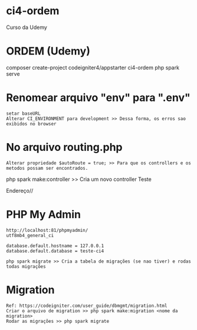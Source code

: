 # ci4-ordem
Curso da Udemy 

# ORDEM (Udemy)

composer create-project codeigniter4/appstarter ci4-ordem
php spark serve

# Renomear arquivo "env" para ".env"
	setar baseURL
	Alterar CI_ENVIRONMENT para development >> Dessa forma, os erros sao exibidos no browser
	
# No arquivo routing.php
	Alterar propriedade $autoRoute = true; >> Para que os controllers e os metodos possam ser encontrados.

php spark make:controller  >> Cria um novo controller
    Teste

Endereço/<Controller>/<metodo>

# PHP My Admin
	http://localhost:81/phpmyadmin/
	utf8mb4_general_ci

	database.default.hostname = 127.0.0.1
	database.default.database = teste-ci4

	php spark migrate >> Cria a tabela de migrações (se nao tiver) e rodas todas migrações
	
# Migration
	Ref: https://codeigniter.com/user_guide/dbmgmt/migration.html 
	Criar o arquivo de migration >> php spark make:migration <nome da migration>
	Rodar as migrações >> php spark migrate
	